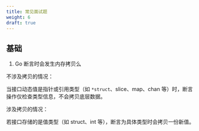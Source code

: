 ```yaml
---
title: 常见面试题
weight: 6
draft: true
---
```


## 基础

1. Go 断言时会发生内存拷贝么

不涉及拷贝的情况：

当接口动态值是指针或引用类型（如 `*struct`、slice、map、chan 等）时，断言操作仅检查类型信息，不会拷贝底层数据。

涉及拷贝的情况：

若接口存储的是值类型（如 struct、int 等），断言为具体类型时会拷贝一份新值。